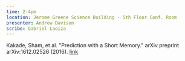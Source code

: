 ```yaml
---
time: 2-4pm
location: Jerome Greene Science Building - 5th Floor Conf. Room
presenter: Andrew Davison
scribe: Gabriel Laoiza
---
```


Kakade, Sham, et al. "Prediction with a Short Memory." arXiv preprint arXiv:1612.02526 (2016). [link](https://arxiv.org/pdf/1612.02526)
